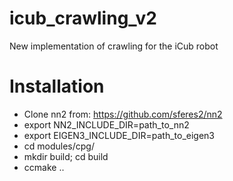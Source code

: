 # icub_crawling_v2
New implementation of crawling for the iCub robot

# Installation
- Clone nn2 from: https://github.com/sferes2/nn2
- export NN2_INCLUDE_DIR=path_to_nn2
- export EIGEN3_INCLUDE_DIR=path_to_eigen3
- cd modules/cpg/
- mkdir build; cd build
- ccmake ..

